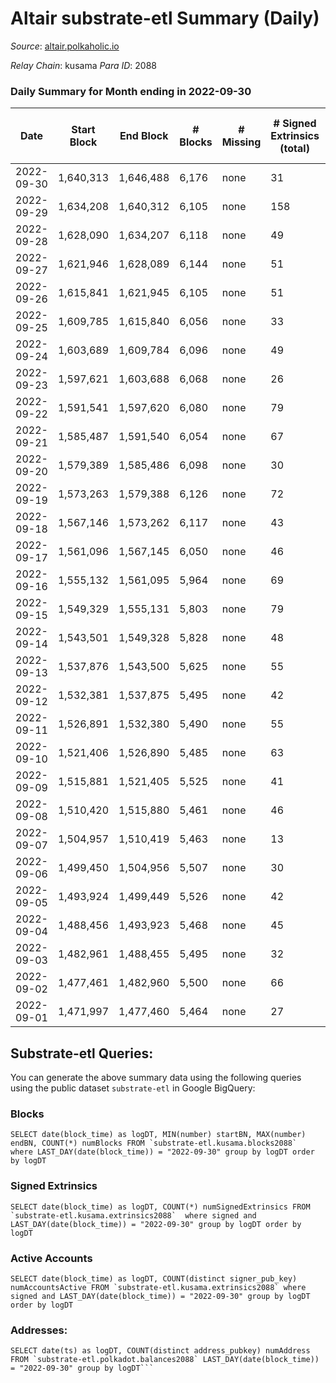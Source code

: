 # Altair substrate-etl Summary (Daily)

_Source_: [altair.polkaholic.io](https://altair.polkaholic.io)

*Relay Chain*: kusama
*Para ID*: 2088



### Daily Summary for Month ending in 2022-09-30


| Date | Start Block | End Block | # Blocks | # Missing | # Signed Extrinsics (total) | # Active Accounts | # Addresses with Balances | # Events | # Transfers | # XCM Transfers In | # XCM Transfers Out |
| ---- | ----------- | --------- | -------- | --------- | --------------------------- | ----------------- | ------------------------- | -------- | ----------- | ------------------ | ------------------- |
| 2022-09-30 | 1,640,313 | 1,646,488 | 6,176 | none  | 31 | 28 | 29,140 | 12,565 | 4 ($40.25) |   | 2 ($28.32) |
| 2022-09-29 | 1,634,208 | 1,640,312 | 6,105 | none  | 158 | 90 |  | 13,331 | 68 ($2,156.83) |   | 1 ($0.57) |
| 2022-09-28 | 1,628,090 | 1,634,207 | 6,118 | none  | 49 | 39 |  | 12,628 | 24 ($4,485.33) | 4 ($875.08) | 4 ($14.27) |
| 2022-09-27 | 1,621,946 | 1,628,089 | 6,144 | none  | 51 | 38 |  | 12,659 | 17 ($2,168.16) | 2 ($819.51) | 2 ($252.44) |
| 2022-09-26 | 1,615,841 | 1,621,945 | 6,105 | none  | 51 | 32 |  | 12,574 | 12 ($8,472.18) |   | 1 ($1,029.65) |
| 2022-09-25 | 1,609,785 | 1,615,840 | 6,056 | none  | 33 | 23 |  | 12,366 | 16 ($545.13) |   | 1 ($103.43) |
| 2022-09-24 | 1,603,689 | 1,609,784 | 6,096 | none  | 49 | 28 |  | 12,569 | 25 ($3,617.80) | 3 ($1,223.95) | 10 ($929.01) |
| 2022-09-23 | 1,597,621 | 1,603,688 | 6,068 | none  | 26 | 20 |  | 12,372 | 10 ($45.11) | 1 ($0.13) |   |
| 2022-09-22 | 1,591,541 | 1,597,620 | 6,080 | none  | 79 | 41 |  | 12,722 | 23 ($1,039.92) | 1 ($104.53) | 2 ($210.70) |
| 2022-09-21 | 1,585,487 | 1,591,540 | 6,054 | none  | 67 | 39 |  | 12,597 | 28 ($775.32) | 2 ($209.44) |   |
| 2022-09-20 | 1,579,389 | 1,585,486 | 6,098 | none  | 30 | 26 |  | 12,386 | 15 ($1,475.05) | 2 ($521.00) | 2 ($184.16) |
| 2022-09-19 | 1,573,263 | 1,579,388 | 6,126 | none  | 72 | 31 | 29,114 | 12,557 | 15 ($16,676.83) |   |   |
| 2022-09-18 | 1,567,146 | 1,573,262 | 6,117 | none  | 43 | 33 | 29,113 | 12,465 | 25 ($3,019.83) | 3 ($220.63) | 2 ($1.21) |
| 2022-09-17 | 1,561,096 | 1,567,145 | 6,050 | none  | 46 | 30 | 29,113 | 12,297 | 20 ($4,038.12) |   |   |
| 2022-09-16 | 1,555,132 | 1,561,095 | 5,964 | none  | 69 | 32 | 29,111 | 12,232 | 48 ($8,220.86) | 1 ($908.53) | 5 ($1,277.29) |
| 2022-09-15 | 1,549,329 | 1,555,131 | 5,803 | none  | 79 | 55 | 29,109 | 11,976 | 44 ($2,146.31) |   | 2 ($42.24) |
| 2022-09-14 | 1,543,501 | 1,549,328 | 5,828 | none  | 48 | 32 | 29,103 | 11,878 | 23 ($4,199.15) | 1 ($955.69) | 2 ($1,039.10) |
| 2022-09-13 | 1,537,876 | 1,543,500 | 5,625 | none  | 55 | 25 | 29,103 | 11,502 | 38 ($14,912.69) |   | 1 ($135.95) |
| 2022-09-12 | 1,532,381 | 1,537,875 | 5,495 | none  | 42 | 27 | 29,103 | 11,178 | 21 ($6,784.55) | 1 ($595.60) |   |
| 2022-09-11 | 1,526,891 | 1,532,380 | 5,490 | none  | 55 | 32 |  | 11,258 | 37 ($10,052.95) | 5 ($3,216.03) | 3 ($1,026.86) |
| 2022-09-10 | 1,521,406 | 1,526,890 | 5,485 | none  | 63 | 34 |  | 11,260 | 37 ($2,537.07) | 5 ($687.73) | 1 ($261.07) |
| 2022-09-09 | 1,515,881 | 1,521,405 | 5,525 | none  | 41 | 29 |  | 11,236 | 21 ($395.99) | 1 ($7.94) |   |
| 2022-09-08 | 1,510,420 | 1,515,880 | 5,461 | none  | 46 | 28 | 29,094 | 11,126 | 23 ($10,974.44) | 1 ($24.14) |   |
| 2022-09-07 | 1,504,957 | 1,510,419 | 5,463 | none  | 13 | 12 | 29,093 | 10,986 | 5 ($163.96) |   |   |
| 2022-09-06 | 1,499,450 | 1,504,956 | 5,507 | none  | 30 | 24 | 29,092 | 11,152 | 7 ($367.64) | 2 ($274.09) | 3 ($47.93) |
| 2022-09-05 | 1,493,924 | 1,499,449 | 5,526 | none  | 42 | 28 | 29,091 | 11,262 | 14 ($5,566.00) | 3 ($21,040.94) | 2 ($60.08) |
| 2022-09-04 | 1,488,456 | 1,493,923 | 5,468 | none  | 45 | 29 | 29,089 | 11,148 | 24 ($2,474.40) | 1 ($0.13) | 8 ($1,096.51) |
| 2022-09-03 | 1,482,961 | 1,488,455 | 5,495 | none  | 32 | 22 | 29,087 | 11,166 | 16 ($2,475.31) | 6 ($95.28) | 5 ($1,223.87) |
| 2022-09-02 | 1,477,461 | 1,482,960 | 5,500 | none  | 66 | 44 | 29,085 | 11,290 | 31 ($4,085.96) |   | 5 ($1,054.14) |
| 2022-09-01 | 1,471,997 | 1,477,460 | 5,464 | none  | 27 | 23 | 29,086 | 11,070 | 12 ($1,565.49) | 2 ($35.71) | 4 ($738.48) |

## Substrate-etl Queries:
You can generate the above summary data using the following queries using the public dataset `substrate-etl` in Google BigQuery:


### Blocks
```
SELECT date(block_time) as logDT, MIN(number) startBN, MAX(number) endBN, COUNT(*) numBlocks FROM `substrate-etl.kusama.blocks2088`  where LAST_DAY(date(block_time)) = "2022-09-30" group by logDT order by logDT
```


### Signed Extrinsics
```
SELECT date(block_time) as logDT, COUNT(*) numSignedExtrinsics FROM `substrate-etl.kusama.extrinsics2088`  where signed and LAST_DAY(date(block_time)) = "2022-09-30" group by logDT order by logDT
```


### Active Accounts
```
SELECT date(block_time) as logDT, COUNT(distinct signer_pub_key) numAccountsActive FROM `substrate-etl.kusama.extrinsics2088` where signed and LAST_DAY(date(block_time)) = "2022-09-30" group by logDT order by logDT
```


### Addresses:
```
SELECT date(ts) as logDT, COUNT(distinct address_pubkey) numAddress FROM `substrate-etl.polkadot.balances2088` LAST_DAY(date(block_time)) = "2022-09-30" group by logDT```

